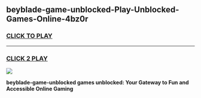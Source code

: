 
## beyblade-game-unblocked-Play-Unblocked-Games-Online-4bz0r
<h3>
<a href="https://premium76.site?title=beyblade-game-unblocked&ref=25A">CLICK TO PLAY</a></h3>
<hr>

<h3>
<a href="https://premium76.site?title=beyblade-game-unblocked&ref=25A">CLICK 2 PLAY</a>
  
</h3>

<a href="https://premium76.site?title=beyblade-game-unblocked&ref=25A"><img src="https://clearcache.store/games.png"></a>


**beyblade-game-unblocked games unblocked: Your Gateway to Fun and Accessible Online Gaming**
